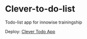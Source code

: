# Clever-to-do-list

Todo-list app for innowise trainingship

Deploy: [Clever Todo App](https://clever-todo-list-innowise.netlify.app)
